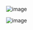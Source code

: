![image](https://github.com/karpo27/Exercism_Python/assets/54405665/51f5ff20-bcb3-42e2-b040-9b54dbf49b09)

![image](https://github.com/karpo27/Exercism_Python/assets/54405665/1ae3360a-fd62-4541-8627-17c88a7aa927)

